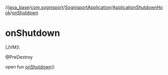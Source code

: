 //[java_base](../../../../index.md)/[com.sognisport](../../index.md)/[SognisportApplication](../index.md)/[ApplicationShutdownHook](index.md)/[onShutdown](on-shutdown.md)

# onShutdown

[JVM]\

@PreDestroy

open fun [onShutdown](on-shutdown.md)()
